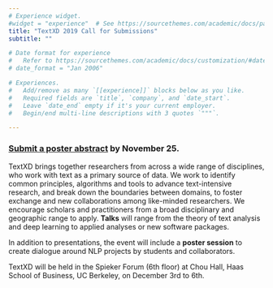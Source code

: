 ```yaml
---
# Experience widget.
#widget = "experience"  # See https://sourcethemes.com/academic/docs/page-builder/
title: "TextXD 2019 Call for Submissions"
subtitle: ""

# Date format for experience
#   Refer to https://sourcethemes.com/academic/docs/customization/#date-format
# date_format = "Jan 2006"

# Experiences.
#   Add/remove as many `[[experience]]` blocks below as you like.
#   Required fields are `title`, `company`, and `date_start`.
#   Leave `date_end` empty if it's your current employer.
#   Begin/end multi-line descriptions with 3 quotes `"""`.

---
```


### [Submit a poster abstract](https://docs.google.com/forms/d/e/1FAIpQLSdCDAHg8mk-3QapoXglj9fofVhc5gXd0bEFOWecaovAmB2bpg/viewform) by November 25.

TextXD brings together researchers from across a wide range of disciplines, who work with text as a primary source of data. We work to identify common principles, algorithms and tools to advance text-intensive research, and break down the boundaries between domains, to foster exchange and new collaborations among like-minded researchers. We encourage scholars and practitioners from a broad disciplinary and geographic range to apply. <strong>Talks</strong> will range from the theory of text analysis and deep learning to applied analyses or new software packages. 

In addition to presentations, the event will include a <strong>poster session</strong> to create dialogue around NLP projects by students and collaborators. <!--We will send an additional call for posters closer to the event, so please be on the lookout.-->

TextXD will be held in the Spieker Forum (6th floor) at Chou Hall, Haas School of Business, UC Berkeley, on December 3rd to 6th.

<!--**Schedule in Brief**:

  * Tuesday, Dec. 3rd:       Training workshops - "Intro to Text Analysis"
  * Wednesday, Dec. 4th:  Keynote speakers, research talks, posters
  * Thursday, Dec 5th:       Keynote speakers, research talks, posters
  * Friday, Dec. 6th:            Applied collaboration sessions, research brainstorming, and coding
  -->

<!-- **Deadline for Submissions**:  Friday, Sept. 20th, 2019 -->
